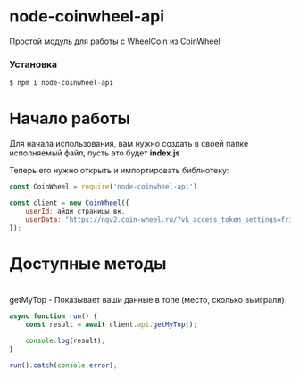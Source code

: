 # node-coinwheel-api
Простой модуль для работы с WheelCoin из CoinWheel



### Установка

```js
$ npm i node-coinwheel-api
```

# Начало работы
Для начала использования, вам нужно создать в своей папке исполняемый файл, пусть это будет **index.js**

Теперь его нужно открыть и импортировать библиотеку:
```js
const CoinWheel = require('node-coinwheel-api')

const client = new CoinWheel({ 
    userId: айди страницы вк, 
    userData: "https://ngv2.coin-wheel.ru/?vk_access_token_settings=friends&vk_app_id=7611829&vk_are_notifications_enabled=0&vk_is_app_user=1&vk_is_favorite=0&vk_language=ru&vk_platform=desktop_web&vk_ref=other&vk_ts=***&vk_user_id=***&sign=***"
});

```



# Доступные методы

#
getMyTop - Показывает ваши данные в топе (место, сколько выиграли)

```js
async function run() {
    const result = await client.api.getMyTop();
    
    console.log(result);
}

run().catch(console.error);
```
